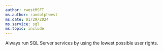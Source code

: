 ```yaml
---
author: rwestMSFT
ms.author: randolphwest
ms.date: 01/29/2024
ms.service: sql
ms.topic: include
---
```

 Always run SQL Server services by using the lowest possible user rights. 
